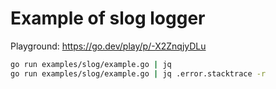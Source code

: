 
# Example of slog logger

Playground: https://go.dev/play/p/-X2ZnqjyDLu

```sh
go run examples/slog/example.go | jq
go run examples/slog/example.go | jq .error.stacktrace -r
```
